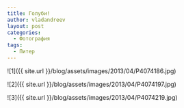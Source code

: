 ```yaml
---
title: Голуби!
author: vladandreev
layout: post
categories:
  - Фотография
tags:
  - Питер
---
```


![1]({{ site.url }}/blog/assets/images/2013/04/P4074186.jpg)
                                                            
![2]({{ site.url }}/blog/assets/images/2013/04/P4074197.jpg)
                                                            
![3]({{ site.url }}/blog/assets/images/2013/04/P4074219.jpg)




